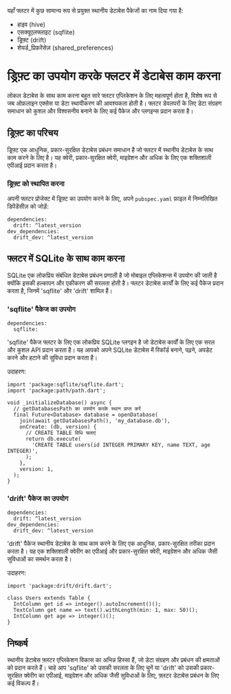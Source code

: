 यहाँ फ्लटर में कुछ सामान्य रूप से प्रयुक्त स्थानीय डेटाबेस पैकेजों का नाम दिया गया है:

  - हाइव (hive)
  - एसक्यूएलफ्लाइट (sqflite)
  - ड्रिफ़्ट (drift)
  - शेयर्ड_प्रिफ़रेंसेज़ (shared_preferences)
# ड्रिफ़्ट का उपयोग करके फ्लटर में डेटाबेस काम करना

लोकल डेटाबेस के साथ काम करना बहुत सारे फ्लटर एप्लिकेशन के लिए महत्वपूर्ण होता है, विशेष रूप से जब ऑफ़लाइन एक्सेस या डेटा स्थायीकरण की आवश्यकता होती है। फ्लटर डेवलपरों के लिए डेटा संग्रहण समाधान को कुशल और विश्वसनीय बनाने के लिए कई पैकेज और प्लगइन्स प्रदान करता है।

## ड्रिफ़्ट का परिचय

ड्रिफ़्ट एक आधुनिक, प्रकार-सुरक्षित डेटाबेस प्रबंधन समाधान है जो फ्लटर में स्थानीय डेटाबेस के साथ काम करने के लिए है। यह क्वेरी, प्रकार-सुरक्षित क्वेरी, माइग्रेशन और अधिक के लिए एक शक्तिशाली एपीआई प्रदान करता है।

### ड्रिफ़्ट को स्थापित करना

अपनी फ्लटर प्रोजेक्ट में ड्रिफ़्ट का उपयोग करने के लिए, अपने `pubspec.yaml` फ़ाइल में निम्नलिखित डिपेंडेंसीज़ को जोड़ें:

```
dependencies:
  drift: ^latest_version
dev_dependencies:
  drift_dev: ^latest_version 
```

## फ्लटर में SQLite के साथ काम करना

SQLite एक लोकप्रिय संबंधित डेटाबेस प्रबंधन प्रणाली है जो मोबाइल एप्लिकेशन्स में उपयोग की जाती है क्योंकि इसकी हल्कापन और एकीकरण की सरलता होती है। फ्लटर डेटाबेस कार्यों के लिए कई पैकेज प्रदान करता है, जिनमें 'sqflite' और 'drift' शामिल हैं।

### 'sqflite' पैकेज का उपयोग

```
dependencies:
  sqflite:
```

'sqflite' पैकेज फ्लटर के लिए एक लोकप्रिय SQLite प्लगइन है जो डेटाबेस कार्यों के लिए एक सरल और कुशल API प्रदान करता है। यह आपको अपने SQLite डेटाबेस में रिकॉर्ड बनाने, पढ़ने, अपडेट करने और हटाने की सुविधा प्रदान करता है।

उदाहरण:

```
import 'package:sqflite/sqflite.dart';
import 'package:path/path.dart';

void _initializeDatabase() async {
  // getDatabasesPath का उपयोग करके स्थान प्राप्त करें
  final Future<Database> database = openDatabase(
    join(await getDatabasesPath(), 'my_database.db'),
    onCreate: (db, version) {
      // CREATE TABLE विधि चलाएं
      return db.execute(
        'CREATE TABLE users(id INTEGER PRIMARY KEY, name TEXT, age INTEGER)',
      );
    },
    version: 1,
  );
}
```

### 'drift' पैकेज का उपयोग

```
dependencies:
  drift: ^latest_version
dev_dependencies:
  drift_dev: ^latest_version 
```

'drift' पैकेज स्थानीय डेटाबेस के साथ काम करने के लिए एक आधुनिक, प्रकार-सुरक्षित तरीका प्रदान करता है। यह एक शक्तिशाली क्वेरीग का एपीआई और प्रकार-सुरक्षित क्वेरी, माइग्रेशन और अधिक जैसी सुविधाओं का समर्थन करता है।

उदाहरण:

```
import 'package:drift/drift.dart';

class Users extends Table {
  IntColumn get id => integer().autoIncrement()();
  TextColumn get name => text().withLength(min: 1, max: 50)();
  IntColumn get age => integer()();
}
```

## निष्कर्ष

स्थानीय डेटाबेस फ़्लटर एप्लिकेशन विकास का अभिन्न हिस्सा हैं, जो डेटा संग्रहण और प्रबंधन की क्षमताओं को प्रदान करते हैं। चाहे आप 'sqflite' को उसकी सरलता के लिए चुनें या 'drift' को उसकी प्रकार-सुरक्षित क्वेरीग का एपीआई, माइग्रेशन और अधिक जैसी सुविधाओं के लिए, फ़्लटर डेटाबेस प्रबंधन के लिए कई विकल्प हैं।
